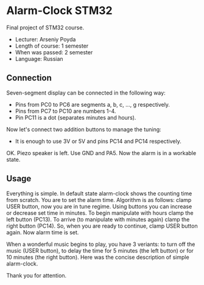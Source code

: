 # Alarm-Clock STM32
Final project of STM32 course.

* Lecturer: Arseniy Poyda
* Length of course: 1 semester
* When was passed: 2 semester
* Language: Russian

## Connection
Seven-segment display can be connected in the following way: 
 * Pins from PC0 to PC6 are segments a, b, c, ..., g respectively.
 * Pins from PC7 to PC10 are numbers 1-4.
 * Pin PC11 is a dot (separates minutes and hours).

Now let's connect two addition buttons to manage the tuning:
 * It is enough to use 3V or 5V and pins PC14 and PC14 respectively.

OK. Piezo speaker is left. Use GND and PA5.
Now the alarm is in a workable state.

## Usage
Everything is simple. In default state alarm-clock shows the counting time from scratch. You are to set the alarm time. Algorithm is as follows: clamp USER button, now you are in tune regime. Using buttons you can increase or decrease set time in minutes. To begin manipulate with hours clamp the left button (PC13). To arrive (to manipulate with minutes again) clamp the right button (PC14). So, when you are ready to continue, clamp USER button again. Now alarm time is set.

When a wonderful music begins to play, you have 3 veriants: to turn off the music (USER button), to delay the time for 5 minutes (the left button) or for 10 minutes (the right button). Here was the concise description of simple alarm-clock.

Thank you for attention.

